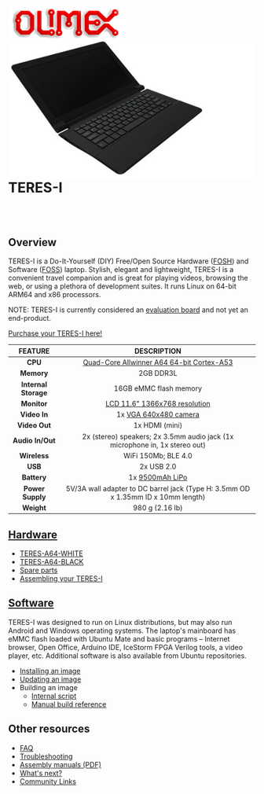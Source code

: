 ![OLIMEX Company Logo](doc/images/smflogo.png "OLIMEX Company Logo")
<img align="right" src="doc/images/TERES-I/TERES-A64-BLACK/laptop-12.jpg">

<br>

# TERES-I

<br><br>

## Overview

TERES-I is a Do-It-Yourself (DIY) Free/Open Source Hardware ([FOSH](https://wikipedia.org/wiki/Open-source_hardware)) and Software ([FOSS](https://wikipedia.org/wiki/Free_and_open-source_software)) laptop.
Stylish, elegant and lightweight, TERES-I is a convenient travel companion and is great for playing videos, browsing the web, or using a plethora of development suites.
It runs Linux on 64-bit ARM64 and x86 processors.

NOTE: TERES-I is currently considered an [evaluation board](doc/web/evaluation-board-notice.md) and not yet an end-product.

[Purchase your TERES-I here!](https://www.olimex.com/Products/DIY-Laptop/KITS)

| FEATURE              | DESCRIPTION                                                                                         |
|:--------------------:|:---------------------------------------------------------------------------------------------------:|
| **CPU**              | [Quad-Core Allwinner A64 64-bit Cortex-A53](doc/datasheets/Allwinner-A64/A64_Datasheet_V1.1.pdf)    |
| **Memory**           | 2GB DDR3L                                                                                           |
| **Internal Storage** | 16GB eMMC flash memory                                                                              |
| **Monitor**          | [LCD 11.6" 1366x768 resolution](doc/datasheets/TERES-015-LCD11.6/N116BGE-EA2.pdf)                   |
| **Video In**         | 1x [VGA 640x480 camera](HARDWARE/A64-TERES/TERES-019-Camera/N03A61B36DL32.pdf)                      |
| **Video Out**        | 1x HDMI (mini)                                                                                      |
| **Audio In/Out**     | 2x (stereo) speakers; 2x 3.5mm audio jack (1x microphone in, 1x stereo out)                         |
| **Wireless**         | WiFi 150Mb; BLE 4.0                                                                                 |
| **USB**              | 2x USB 2.0                                                                                          |
| **Battery**          | 1x [9500mAh LiPo](doc/datasheets/LiPo-Battery/JA426992P2P-Spec-Data-Sheet-3.7V-7000mAh--161201.pdf) |
| **Power Supply**     | 5V/3A wall adapter to DC barrel jack (Type H: 3.5mm OD x 1.35mm ID x 10mm length)                   |
| **Weight**           | 980 g (2.16 lb)                                                                                     |

## [Hardware](HARDWARE)

* [TERES-A64-WHITE](https://www.olimex.com/Products/DIY-Laptop/KITS/TERES-A64-WHITE)
* [TERES-A64-BLACK](https://www.olimex.com/Products/DIY-Laptop/KITS/TERES-A64-BLACK)
* [Spare parts](https://www.olimex.com/Products/DIY-Laptop/SPARE-PARTS)
* [Assembling your TERES-I](doc/web/hw_assembly.md)

## [Software](SOFTWARE)

TERES-I was designed to run on Linux distributions, but may also run Android and Windows operating systems.
The laptop's mainboard has eMMC flash loaded with Ubuntu Mate and basic programs – Internet browser, Open Office, Arduino IDE, IceStorm FPGA Verilog tools, a video player, etc.
Additional software is also available from Ubuntu repositories.

* [Installing an image](doc/web/sw_fresh-os.md)
* [Updating an image](doc/web/sw_updating-os.md)
* Building an image
  * [Internal script](https://github.com/OLIMEX/DIY-LAPTOP/blob/rel3/SOFTWARE/A64-TERES/scripts/README.md)
  * [Manual build reference](http://linux-sunxi.org/Manual_build_howto)

## Other resources

* [FAQ](doc/web/res_faq.md)
* [Troubleshooting](doc/web/res_troubleshooting.md)
* [Assembly manuals (PDF)](doc/manuals)
* [What's next?](doc/web/res_next-steps.md)
* [Community Links](doc/web/res_community.md)
